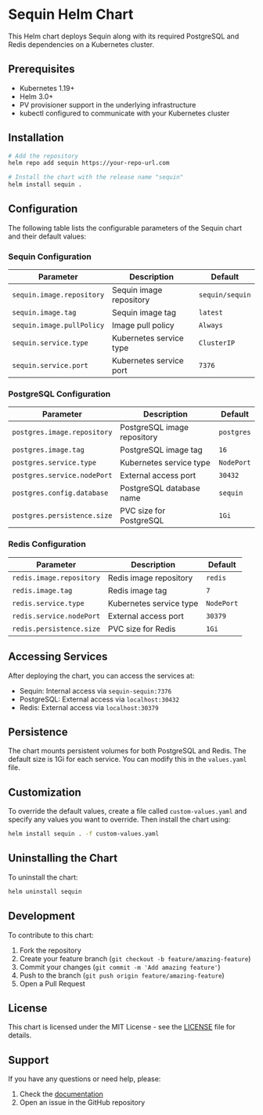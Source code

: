 # Sequin Helm Chart

This Helm chart deploys Sequin along with its required PostgreSQL and Redis dependencies on a Kubernetes cluster.

## Prerequisites

- Kubernetes 1.19+
- Helm 3.0+
- PV provisioner support in the underlying infrastructure
- kubectl configured to communicate with your Kubernetes cluster

## Installation

```bash
# Add the repository
helm repo add sequin https://your-repo-url.com

# Install the chart with the release name "sequin"
helm install sequin .
```

## Configuration

The following table lists the configurable parameters of the Sequin chart and their default values:

### Sequin Configuration

| Parameter | Description | Default |
|-----------|-------------|---------|
| `sequin.image.repository` | Sequin image repository | `sequin/sequin` |
| `sequin.image.tag` | Sequin image tag | `latest` |
| `sequin.image.pullPolicy` | Image pull policy | `Always` |
| `sequin.service.type` | Kubernetes service type | `ClusterIP` |
| `sequin.service.port` | Kubernetes service port | `7376` |

### PostgreSQL Configuration

| Parameter | Description | Default |
|-----------|-------------|---------|
| `postgres.image.repository` | PostgreSQL image repository | `postgres` |
| `postgres.image.tag` | PostgreSQL image tag | `16` |
| `postgres.service.type` | Kubernetes service type | `NodePort` |
| `postgres.service.nodePort` | External access port | `30432` |
| `postgres.config.database` | PostgreSQL database name | `sequin` |
| `postgres.persistence.size` | PVC size for PostgreSQL | `1Gi` |

### Redis Configuration

| Parameter | Description | Default |
|-----------|-------------|---------|
| `redis.image.repository` | Redis image repository | `redis` |
| `redis.image.tag` | Redis image tag | `7` |
| `redis.service.type` | Kubernetes service type | `NodePort` |
| `redis.service.nodePort` | External access port | `30379` |
| `redis.persistence.size` | PVC size for Redis | `1Gi` |

## Accessing Services

After deploying the chart, you can access the services at:

- Sequin: Internal access via `sequin-sequin:7376`
- PostgreSQL: External access via `localhost:30432`
- Redis: External access via `localhost:30379`

## Persistence

The chart mounts persistent volumes for both PostgreSQL and Redis. The default size is 1Gi for each service. You can modify this in the `values.yaml` file.

## Customization

To override the default values, create a file called `custom-values.yaml` and specify any values you want to override. Then install the chart using:

```bash
helm install sequin . -f custom-values.yaml
```

## Uninstalling the Chart

To uninstall the chart:

```bash
helm uninstall sequin
```

## Development

To contribute to this chart:

1. Fork the repository
2. Create your feature branch (`git checkout -b feature/amazing-feature`)
3. Commit your changes (`git commit -m 'Add amazing feature'`)
4. Push to the branch (`git push origin feature/amazing-feature`)
5. Open a Pull Request

## License

This chart is licensed under the MIT License - see the [LICENSE](LICENSE) file for details.

## Support

If you have any questions or need help, please:
1. Check the [documentation](link-to-docs)
2. Open an issue in the GitHub repository
